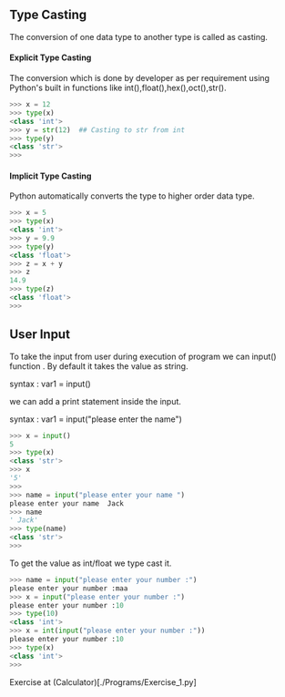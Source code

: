## Type Casting

The conversion of one data type to another type is called as casting.

#### Explicit Type Casting

The conversion which is done by developer as per requirement using Python's built in functions like int(),float(),hex(),oct(),str().

```python
>>> x = 12
>>> type(x)
<class 'int'>
>>> y = str(12)  ## Casting to str from int
>>> type(y)
<class 'str'>
>>>

```


#### Implicit Type Casting

Python automatically converts the type to higher order data type.

``` python
>>> x = 5
>>> type(x)
<class 'int'>
>>> y = 9.9
>>> type(y)
<class 'float'>
>>> z = x + y
>>> z
14.9
>>> type(z)
<class 'float'>
>>>

```

## User Input 

To take the input from user during execution of program we can input() function . By default it takes the value as string.

syntax : var1 = input()

we can add a print statement inside the input.

syntax : var1 = input("please enter the name")


```python
>>> x = input()
5
>>> type(x)
<class 'str'>
>>> x
'5'
>>>
>>> name = input("please enter your name ")
please enter your name  Jack
>>> name
' Jack'
>>> type(name)
<class 'str'>
>>>
```

To get the value as int/float we type cast it.

``` python
>>> name = input("please enter your number :")
please enter your number :maa
>>> x = input("please enter your number :")
please enter your number :10
>>> type(10)
<class 'int'>
>>> x = int(input("please enter your number :"))
please enter your number :10
>>> type(x)
<class 'int'>
>>>

```

Exercise at (Calculator)[./Programs/Exercise_1.py]
